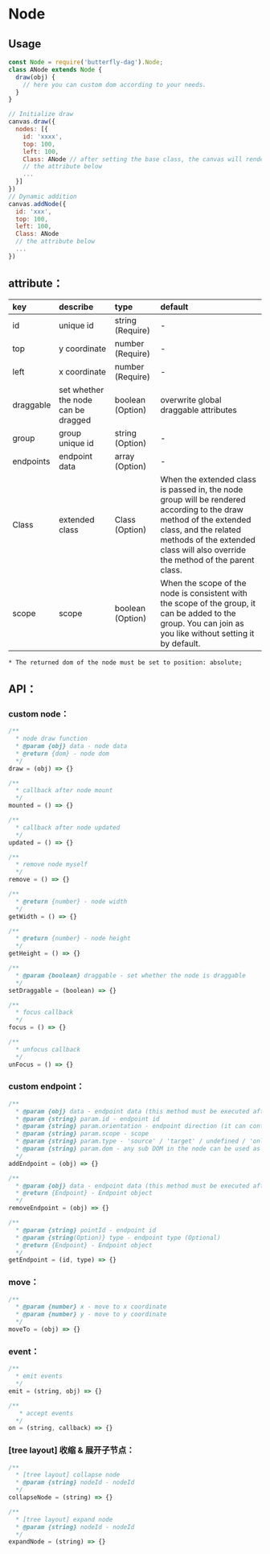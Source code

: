 # Node

## Usage
```js
const Node = require('butterfly-dag').Node;
class ANode extends Node {
  draw(obj) {
    // here you can custom dom according to your needs.
  }
}

// Initialize draw
canvas.draw({
  nodes: [{
    id: 'xxxx',
    top: 100,
    left: 100,
    Class: ANode // after setting the base class, the canvas will render based on the custom class.
    // the attribute below
    ...
  }]
})
// Dynamic addition
canvas.addNode({
  id: 'xxx',
  top: 100,
  left: 100,
  Class: ANode
  // the attribute below
  ...
})
```

## attribute<a name='node-attr'></a>：

| key | describe | type | default 
| :------ | :------ | :------ | :------ 
| id | unique id| string (Require) | - 
| top | y coordinate | number (Require) | - 
| left | x coordinate | number (Require) | - 
| draggable | set whether the node can be dragged | boolean (Option) | overwrite global draggable attributes
| group | group unique id | string (Option) | - 
| endpoints | endpoint data | array (Option) | - 
| Class | extended class | Class (Option) | When the extended class is passed in, the node group will be rendered according to the draw method of the extended class, and the related methods of the extended class will also override the method of the parent class.
| scope | scope | boolean (Option) | When the scope of the node is consistent with the scope of the group, it can be added to the group. You can join as you like without setting it by default.

`* The returned dom of the node must be set to position: absolute;`

## API：

### <a name='node-custom'>custom node</a>：

```js
/**
  * node draw function
  * @param {obj} data - node data
  * @return {dom} - node dom
  */
draw = (obj) => {}

/**
  * callback after node mount
  */
mounted = () => {}

/**
  * callback after node updated
  */
updated = () => {}

/**
  * remove node myself
  */
remove = () => {}

/**
  * @return {number} - node width
  */
getWidth = () => {}

/**
  * @return {number} - node height
  */
getHeight = () => {}

/**
  * @param {boolean} draggable - set whether the node is draggable
  */
setDraggable = (boolean) => {}

/**
  * focus callback
  */
focus = () => {}

/**
  * unfocus callback
  */
unFocus = () => {}
```

### <a name='node-endpoint'>custom endpoint</a>：

```js
/**
  * @param {obj} data - endpoint data (this method must be executed after the node is mounted)
  * @param {string} param.id - endpoint id
  * @param {string} param.orientation - endpoint direction (it can control the direction of the edge linkin or linkout)
  * @param {string} param.scope - scope
  * @param {string} param.type - 'source' / 'target' / undefined / 'onlyConnect'. If value is undefine, endpoint is both source and target, but it can't be the same as 'source' and 'target', first come first setting; If value is 'onlyConnect', endpoint is both source and target, it can be the same as 'source' and 'target'
  * @param {string} param.dom - any sub DOM in the node can be used as a custom endpoint
  */
addEndpoint = (obj) => {}

/**
  * @param {obj} data - endpoint data (this method must be executed after the node is mounted)
  * @return {Endpoint} - Endpoint object
  */
removeEndpoint = (obj) => {}

/**
  * @param {string} pointId - endpoint id
  * @param {string(Option)} type - endpoint type (Optional)
  * @return {Endpoint} - Endpoint object
  */
getEndpoint = (id, type) => {}
```

### <a name='node-move'>move</a>：

```js
/**
  * @param {number} x - move to x coordinate
  * @param {number} y - move to y coordinate
  */
moveTo = (obj) => {}
```

### <a name='node-event'>event</a>：

```js
/**
  * emit events
  */
emit = (string, obj) => {}

/**
   * accept events
  */
on = (string, callback) => {}
```

### <a name='node-collapse'>[tree layout] 收缩 & 展开子节点</a>：

```js
/**
  * [tree layout] collapse node
  * @param {string} nodeId - nodeId
  */
collapseNode = (string) => {}

/**
  * [tree layout] expand node
  * @param {string} nodeId - nodeId
  */
expandNode = (string) => {}
```